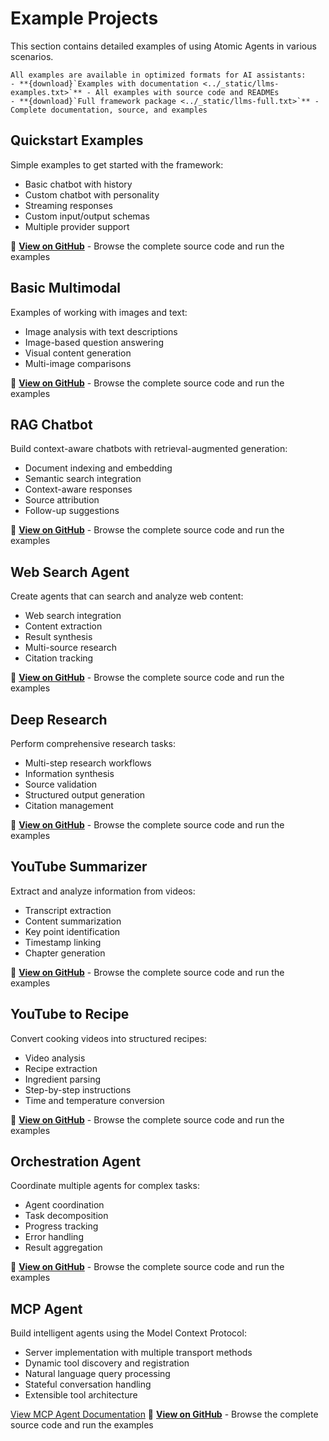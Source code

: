 # Example Projects

This section contains detailed examples of using Atomic Agents in various scenarios.

```{note}
All examples are available in optimized formats for AI assistants:
- **{download}`Examples with documentation <../_static/llms-examples.txt>`** - All examples with source code and READMEs
- **{download}`Full framework package <../_static/llms-full.txt>`** - Complete documentation, source, and examples
```

## Quickstart Examples

Simple examples to get started with the framework:

- Basic chatbot with history
- Custom chatbot with personality
- Streaming responses
- Custom input/output schemas
- Multiple provider support

📂 **[View on GitHub](https://github.com/BrainBlend-AI/atomic-agents/tree/main/atomic-examples/quickstart)** - Browse the complete source code and run the examples

## Basic Multimodal

Examples of working with images and text:

- Image analysis with text descriptions
- Image-based question answering
- Visual content generation
- Multi-image comparisons

📂 **[View on GitHub](https://github.com/BrainBlend-AI/atomic-agents/tree/main/atomic-examples/basic-multimodal)** - Browse the complete source code and run the examples

## RAG Chatbot

Build context-aware chatbots with retrieval-augmented generation:

- Document indexing and embedding
- Semantic search integration
- Context-aware responses
- Source attribution
- Follow-up suggestions

📂 **[View on GitHub](https://github.com/BrainBlend-AI/atomic-agents/tree/main/atomic-examples/rag-chatbot)** - Browse the complete source code and run the examples

## Web Search Agent

Create agents that can search and analyze web content:

- Web search integration
- Content extraction
- Result synthesis
- Multi-source research
- Citation tracking

📂 **[View on GitHub](https://github.com/BrainBlend-AI/atomic-agents/tree/main/atomic-examples/web-search-agent)** - Browse the complete source code and run the examples

## Deep Research

Perform comprehensive research tasks:

- Multi-step research workflows
- Information synthesis
- Source validation
- Structured output generation
- Citation management

📂 **[View on GitHub](https://github.com/BrainBlend-AI/atomic-agents/tree/main/atomic-examples/deep-research)** - Browse the complete source code and run the examples

## YouTube Summarizer

Extract and analyze information from videos:

- Transcript extraction
- Content summarization
- Key point identification
- Timestamp linking
- Chapter generation

📂 **[View on GitHub](https://github.com/BrainBlend-AI/atomic-agents/tree/main/atomic-examples/youtube-summarizer)** - Browse the complete source code and run the examples

## YouTube to Recipe

Convert cooking videos into structured recipes:

- Video analysis
- Recipe extraction
- Ingredient parsing
- Step-by-step instructions
- Time and temperature conversion

📂 **[View on GitHub](https://github.com/BrainBlend-AI/atomic-agents/tree/main/atomic-examples/youtube-to-recipe)** - Browse the complete source code and run the examples

## Orchestration Agent

Coordinate multiple agents for complex tasks:

- Agent coordination
- Task decomposition
- Progress tracking
- Error handling
- Result aggregation

📂 **[View on GitHub](https://github.com/BrainBlend-AI/atomic-agents/tree/main/atomic-examples/orchestration-agent)** - Browse the complete source code and run the examples

## MCP Agent

Build intelligent agents using the Model Context Protocol:

- Server implementation with multiple transport methods
- Dynamic tool discovery and registration
- Natural language query processing
- Stateful conversation handling
- Extensible tool architecture

[View MCP Agent Documentation](mcp_agent.md)
📂 **[View on GitHub](https://github.com/BrainBlend-AI/atomic-agents/tree/main/atomic-examples/mcp-agent)** - Browse the complete source code and run the examples
